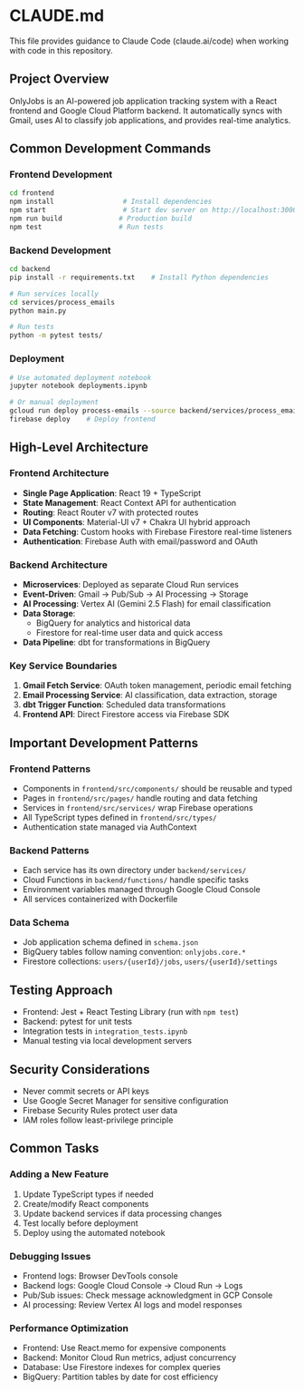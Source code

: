 # CLAUDE.md

This file provides guidance to Claude Code (claude.ai/code) when working with code in this repository.

## Project Overview

OnlyJobs is an AI-powered job application tracking system with a React frontend and Google Cloud Platform backend. It automatically syncs with Gmail, uses AI to classify job applications, and provides real-time analytics.

## Common Development Commands

### Frontend Development
```bash
cd frontend
npm install                 # Install dependencies
npm start                   # Start dev server on http://localhost:3000
npm run build              # Production build
npm test                   # Run tests
```

### Backend Development
```bash
cd backend
pip install -r requirements.txt    # Install Python dependencies

# Run services locally
cd services/process_emails
python main.py

# Run tests
python -m pytest tests/
```

### Deployment
```bash
# Use automated deployment notebook
jupyter notebook deployments.ipynb

# Or manual deployment
gcloud run deploy process-emails --source backend/services/process_emails
firebase deploy    # Deploy frontend
```

## High-Level Architecture

### Frontend Architecture
- **Single Page Application**: React 19 + TypeScript
- **State Management**: React Context API for authentication
- **Routing**: React Router v7 with protected routes
- **UI Components**: Material-UI v7 + Chakra UI hybrid approach
- **Data Fetching**: Custom hooks with Firebase Firestore real-time listeners
- **Authentication**: Firebase Auth with email/password and OAuth

### Backend Architecture
- **Microservices**: Deployed as separate Cloud Run services
- **Event-Driven**: Gmail → Pub/Sub → AI Processing → Storage
- **AI Processing**: Vertex AI (Gemini 2.5 Flash) for email classification
- **Data Storage**: 
  - BigQuery for analytics and historical data
  - Firestore for real-time user data and quick access
- **Data Pipeline**: dbt for transformations in BigQuery

### Key Service Boundaries
1. **Gmail Fetch Service**: OAuth token management, periodic email fetching
2. **Email Processing Service**: AI classification, data extraction, storage
3. **dbt Trigger Function**: Scheduled data transformations
4. **Frontend API**: Direct Firestore access via Firebase SDK

## Important Development Patterns

### Frontend Patterns
- Components in `frontend/src/components/` should be reusable and typed
- Pages in `frontend/src/pages/` handle routing and data fetching
- Services in `frontend/src/services/` wrap Firebase operations
- All TypeScript types defined in `frontend/src/types/`
- Authentication state managed via AuthContext

### Backend Patterns
- Each service has its own directory under `backend/services/`
- Cloud Functions in `backend/functions/` handle specific tasks
- Environment variables managed through Google Cloud Console
- All services containerized with Dockerfile

### Data Schema
- Job application schema defined in `schema.json`
- BigQuery tables follow naming convention: `onlyjobs.core.*`
- Firestore collections: `users/{userId}/jobs`, `users/{userId}/settings`

## Testing Approach
- Frontend: Jest + React Testing Library (run with `npm test`)
- Backend: pytest for unit tests
- Integration tests in `integration_tests.ipynb`
- Manual testing via local development servers

## Security Considerations
- Never commit secrets or API keys
- Use Google Secret Manager for sensitive configuration
- Firebase Security Rules protect user data
- IAM roles follow least-privilege principle

## Common Tasks

### Adding a New Feature
1. Update TypeScript types if needed
2. Create/modify React components
3. Update backend services if data processing changes
4. Test locally before deployment
5. Deploy using the automated notebook

### Debugging Issues
- Frontend logs: Browser DevTools console
- Backend logs: Google Cloud Console → Cloud Run → Logs
- Pub/Sub issues: Check message acknowledgment in GCP Console
- AI processing: Review Vertex AI logs and model responses

### Performance Optimization
- Frontend: Use React.memo for expensive components
- Backend: Monitor Cloud Run metrics, adjust concurrency
- Database: Use Firestore indexes for complex queries
- BigQuery: Partition tables by date for cost efficiency